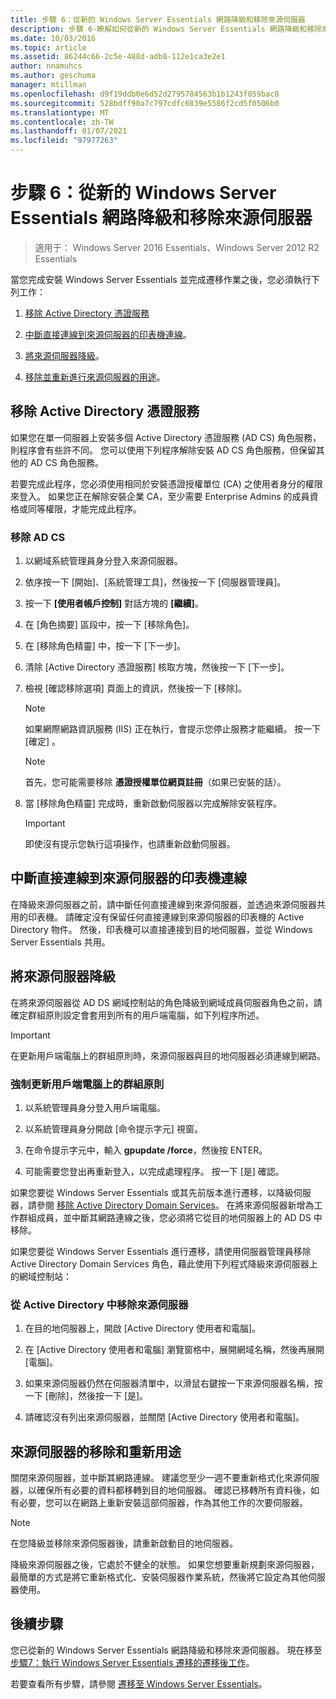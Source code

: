 ```yaml
---
title: 步驟 6：從新的 Windows Server Essentials 網路降級和移除來源伺服器
description: 步驟 6-瞭解如何從新的 Windows Server Essentials 網路降級和移除來源伺服器。
ms.date: 10/03/2016
ms.topic: article
ms.assetid: 86244c66-2c5e-488d-adb8-112e1ca3e2e1
author: nnamuhcs
ms.author: geschuma
manager: mtillman
ms.openlocfilehash: d9f19ddb0e6d52d2795784563b1b1243f059bac8
ms.sourcegitcommit: 528bdff90a7c797cdfc6839e5586f2cd5f0506b0
ms.translationtype: MT
ms.contentlocale: zh-TW
ms.lasthandoff: 01/07/2021
ms.locfileid: "97977263"
---
```

# <a name="step-6-demote-and-remove-the-source-server-from-the-new-windows-server-essentials-network"></a>步驟 6：從新的 Windows Server Essentials 網路降級和移除來源伺服器

> 適用于： Windows Server 2016 Essentials、Windows Server 2012 R2 Essentials

當您完成安裝 Windows Server Essentials 並完成遷移作業之後，您必須執行下列工作：

1. [移除 Active Directory 憑證服務](#remove-active-directory-certificate-services)

2. [中斷直接連線到來源伺服器的印表機連線](#disconnect-printers-directly-connected-to-the-source-server)。

3. [將來源伺服器降級](#demote-the-source-server)。

4. [移除並重新進行來源伺服器的用途](#remove-and-re-purpose-the-source-server)。

## <a name="remove-active-directory-certificate-services"></a>移除 Active Directory 憑證服務

如果您在單一伺服器上安裝多個 Active Directory 憑證服務 (AD CS) 角色服務，則程序會有些許不同。 您可以使用下列程序解除安裝 AD CS 角色服務，但保留其他的 AD CS 角色服務。

若要完成此程序，您必須使用相同於安裝憑證授權單位 (CA) 之使用者身分的權限來登入。 如果您正在解除安裝企業 CA，至少需要 Enterprise Admins 的成員資格或同等權限，才能完成此程序。

### <a name="to-remove-ad-cs"></a>移除 AD CS

1. 以網域系統管理員身分登入來源伺服器。

2. 依序按一下 [開始]、[系統管理工具]，然後按一下 [伺服器管理員]。

3. 按一下 **[使用者帳戶控制]** 對話方塊的 **[繼續]**。

4. 在 [角色摘要] 區段中，按一下 [移除角色]。

5. 在 [移除角色精靈] 中，按一下 [下一步]。

6. 清除 [Active Directory 憑證服務] 核取方塊，然後按一下 [下一步]。

7. 檢視 [確認移除選項] 頁面上的資訊，然後按一下 [移除]。

    > [!NOTE]
    >  如果網際網路資訊服務 (IIS) 正在執行，會提示您停止服務才能繼續。 按一下 [確定]  。

    > [!NOTE]
    >  首先，您可能需要移除 **憑證授權單位網頁註冊**（如果已安裝的話）。

8. 當 [移除角色精靈] 完成時，重新啟動伺服器以完成解除安裝程序。

    > [!IMPORTANT]
    >  即使沒有提示您執行這項操作，也請重新啟動伺服器。

## <a name="disconnect-printers-directly-connected-to-the-source-server"></a>中斷直接連線到來源伺服器的印表機連線

在降級來源伺服器之前，請中斷任何直接連線到來源伺服器，並透過來源伺服器共用的印表機。 請確定沒有保留任何直接連線到來源伺服器的印表機的 Active Directory 物件。 然後，印表機可以直接連接到目的地伺服器，並從 Windows Server Essentials 共用。

## <a name="demote-the-source-server"></a>將來源伺服器降級

在將來源伺服器從 AD DS 網域控制站的角色降級到網域成員伺服器角色之前，請確定群組原則設定會套用到所有的用戶端電腦，如下列程序所述。

> [!IMPORTANT]
> 在更新用戶端電腦上的群組原則時，來源伺服器與目的地伺服器必須連線到網路。

### <a name="to-force-a-group-policy-update-on-a-client-computer"></a>強制更新用戶端電腦上的群組原則

1. 以系統管理員身分登入用戶端電腦。

2. 以系統管理員身分開啟 [命令提示字元] 視窗。

3. 在命令提示字元中，輸入 **gpupdate /force**，然後按 ENTER。

4. 可能需要您登出再重新登入，以完成處理程序。 按一下 [是]  確認。

如果您要從 Windows Server Essentials 或其先前版本進行遷移，以降級伺服器，請參閱 [移除 Active Directory Domain Services](/previous-versions/windows/it-pro/windows-server-2012-R2-and-2012/hh472163(v=ws.11))。 在將來源伺服器新增為工作群組成員，並中斷其網路連線之後，您必須將它從目的地伺服器上的 AD DS 中移除。

如果您要從 Windows Server Essentials 進行遷移，請使用伺服器管理員移除 Active Directory Domain Services 角色，藉此使用下列程式降級來源伺服器上的網域控制站：

### <a name="to-remove-the-source-server-from-active-directory"></a>從 Active Directory 中移除來源伺服器

1. 在目的地伺服器上，開啟 [Active Directory 使用者和電腦]。

2. 在 [Active Directory 使用者和電腦] 瀏覽窗格中，展開網域名稱，然後再展開 [電腦]。

3. 如果來源伺服器仍然在伺服器清單中，以滑鼠右鍵按一下來源伺服器名稱，按一下 [刪除]，然後按一下 [是]。

4. 請確認沒有列出來源伺服器，並關閉 [Active Directory 使用者和電腦]。

## <a name="remove-and-re-purpose-the-source-server"></a>來源伺服器的移除和重新用途

關閉來源伺服器，並中斷其網路連線。 建議您至少一週不要重新格式化來源伺服器，以確保所有必要的資料都移轉到目的地伺服器。 確認已移轉所有資料後，如有必要，您可以在網路上重新安裝這部伺服器，作為其他工作的次要伺服器。

> [!NOTE]
> 在您降級並移除來源伺服器後，請重新啟動目的地伺服器。

降級來源伺服器之後，它處於不健全的狀態。 如果您想要重新規劃來源伺服器，最簡單的方式是將它重新格式化、安裝伺服器作業系統，然後將它設定為其他伺服器使用。

## <a name="next-steps"></a>後續步驟

您已從新的 Windows Server Essentials 網路降級和移除來源伺服器。 現在移至 [步驟7：執行 Windows Server Essentials 遷移的遷移後工作](Step-7--Perform-post-migration-tasks-for-the-Windows-Server-Essentials-migration.md)。

若要查看所有步驟，請參閱 [遷移至 Windows Server Essentials](Migrate-from-Previous-Versions-to-Windows-Server-Essentials-or-Windows-Server-Essentials-Experience.md)。
